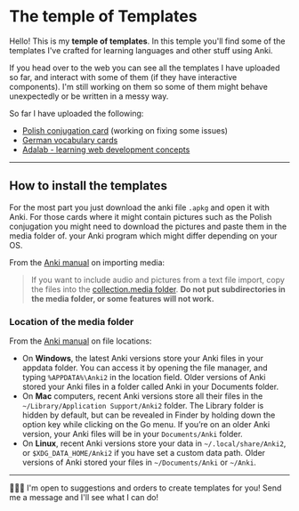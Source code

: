 # The temple of Templates

Hello! This is my **temple of templates**. In this temple you'll find some of the templates I've crafted for learning languages and other stuff using Anki.

If you head over to the web you can see all the templates I have uploaded so far, and interact with some of them (if they have interactive components). I'm still working on them so some of them might behave unexpectedly or be written in a messy way. 

So far I have uploaded the following:

- [Polish conjugation card](./templates/polish-verbs/README.md) (working on fixing some issues)
- [German vocabulary cards](./templates/german-vocab/README.md)
- [Adalab - learning web development concepts](./templates/adalab/README.md)

---

## How to install the templates

For the most part you just download the anki file `.apkg` and open it with Anki. For those cards where it might contain pictures such as the Polish conjugation you might need to download the pictures and paste them in the media folder of. your Anki program which might differ depending on your OS.

From the [Anki manual](https://apps.ankiweb.net/docs/manual20.html#importing-media) on importing media:

> If you want to include audio and pictures from a text file import, copy the files into the [collection.media folder](https://apps.ankiweb.net/docs/manual20.html#files). **Do not put subdirectories in the media folder, or some features will not work.**

### Location of the media folder

From the [Anki manual](https://apps.ankiweb.net/docs/manual20.html#files) on file locations:

- On **Windows**, the latest Anki versions store your Anki files in your appdata folder. You can access it by opening the file manager, and typing `%APPDATA%\Anki2` in the location field. Older versions of Anki stored your Anki files in a folder called Anki in your Documents folder.
- On **Mac** computers, recent Anki versions store all their files in the `~/Library/Application Support/Anki2` folder. The Library folder is hidden by default, but can be revealed in Finder by holding down the option key while clicking on the Go menu. If you’re on an older Anki version, your Anki files will be in your `Documents/Anki` folder.
- On **Linux**, recent Anki versions store your data in `~/.local/share/Anki2`, or `$XDG_DATA_HOME/Anki2` if you have set a custom data path. Older versions of Anki stored your files in `~/Documents/Anki` or `~/Anki`.

---

👩🏻‍💻 I'm open to suggestions and orders to create templates for you!  Send me a message and I'll see what I can do!

